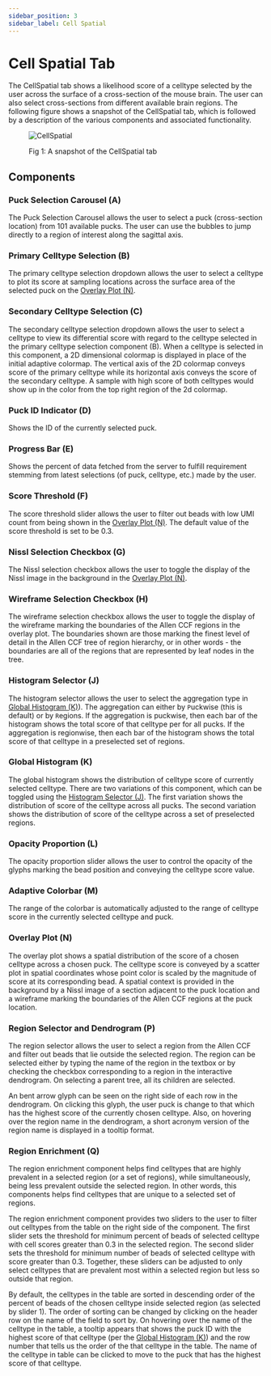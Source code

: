 ```yaml
---
sidebar_position: 3
sidebar_label: Cell Spatial
---
```


# Cell Spatial Tab

The CellSpatial tab shows a likelihood score of a celltype selected by the user
across the surface of a cross-section of the mouse brain. The user can also
select cross-sections from different available brain regions. The following
figure shows a snapshot of the CellSpatial tab, which is followed by a
description of the various components and associated functionality.

<figure>

![CellSpatial](../assets/cellspatial.png)

<figcaption>Fig 1: A snapshot of the CellSpatial tab</figcaption>
</figure>

## Components

### Puck Selection Carousel (A)

The Puck Selection Carousel allows the user to select a puck (cross-section
location) from 101 available pucks. The user can use the bubbles to jump
directly to a region of interest along the sagittal axis.

### Primary Celltype Selection (B)

The primary celltype selection dropdown allows the user to select a celltype to
plot its score at sampling locations across the surface area of the selected puck on
the [Overlay Plot (N)](#overlay-plot-n).

### Secondary Celltype Selection (C)

The secondary celltype selection dropdown allows the user to select a celltype to view
its differential score with regard to the celltype selected in the primary
celltype selection component (B). When a celltype is selected in this component, a 2D
dimensional colormap is displayed in place of the initial adaptive colormap.
The vertical axis of the 2D colormap conveys score of the primary celltype
while its horizontal axis conveys the score of the secondary celltype. A
sample with high score of both celltypes would show up in the color from the
top right region of the 2d colormap.

### Puck ID Indicator (D)

Shows the ID of the currently selected puck.

### Progress Bar (E)

Shows the percent of data fetched from the server to fulfill requirement
stemming from latest selections (of puck, celltype, etc.) made by the
user.

### Score Threshold (F)

The score threshold slider allows the user to filter out beads with low UMI
count from being shown in the [Overlay Plot (N)](#overlay-plot-n). The default
value of the score threshold is set to be 0.3.

### Nissl Selection Checkbox (G)

The Nissl selection checkbox allows the user to toggle the display of the Nissl
image in the background in the [Overlay Plot (N)](#overlay-plot-n).

### Wireframe Selection Checkbox (H)

The wireframe selection checkbox allows the user to toggle the display of the
wireframe marking the boundaries of the Allen CCF regions in the overlay plot.
The boundaries shown are those marking the finest level of detail in the Allen
CCF tree of region hierarchy, or in other words - the boundaries are all of the
regions that are represented by leaf nodes in the tree.

### Histogram Selector (J)

The histogram selector allows the user to select the aggregation type in
[Global Histogram (K)](#global-histogram-k)). The aggregation can either by
`P`uckwise (this is default) or by `R`egions. If the aggregation is puckwise,
then each bar of the histogram shows the total score of that celltype per for
all pucks. If the aggregation is regionwise, then each bar of the histogram
shows the total score of that celltype in a preselected set of regions.

### Global Histogram (K)

The global histogram shows the distribution of celltype score of currently
selected celltype. There are two variations of this component, which can be
toggled using the [Histogram Selector (J)](#histogram-selector-j). The first
variation shows the distribution of score of the celltype across all pucks. The
second variation shows the distribution of score of the celltype across a set
of preselected regions. 

### Opacity Proportion (L)

The opacity proportion slider allows the user to control the opacity of the
glyphs marking the bead position and conveying the celltype score value.

### Adaptive Colorbar (M)

The range of the colorbar is automatically adjusted to the range of celltype
score in the currently selected celltype and puck.

### Overlay Plot (N)

The overlay plot shows a spatial distribution of the score of a chosen
celltype across a chosen puck. The celltype score is conveyed by a scatter plot in
spatial coordinates whose point color is scaled by the magnitude of score
at its corresponding bead. A spatial context is provided in the background by a
Nissl image of a section adjacent to the puck location and a wireframe marking
the boundaries of the Allen CCF regions at the puck location.

### Region Selector and Dendrogram (P)

The region selector allows the user to select a region from the Allen CCF and
filter out beads that lie outside the selected region. The region can be
selected either by typing the name of the region in the textbox or by checking
the checkbox corresponding to a region in the interactive dendrogram. On
selecting a parent tree, all its children are selected. 

An bent arrow glyph can be seen on the right side of each row in the
dendrogram. On clicking this glyph,  the user puck is change to that which has
the highest score of the currently chosen celltype. Also, on hovering over the
region name in the dendrogram, a short acronym version of the region name is
displayed in a tooltip format.

### Region Enrichment (Q)

The region enrichment component helps find celltypes that are highly
prevalent in a selected region (or a set of regions), while simultaneously,
being less prevalent outside the selected region. In other words, this
components helps find celltypes that are unique to a selected set of regions.

The region enrichment component provides two sliders to the user to filter out
celltypes from the table on the right side of the component. The first slider
sets the threshold for minimum percent of beads of selected celltype with cell
scores greater than 0.3 in the selected region. The second slider sets the
threshold for minimum number of beads of selected celltype with score greater
than 0.3. Together, these sliders can be adjusted to only select celltypes that
are prevalent most within a selected region but less so outside that region.

By default, the celltypes in the table are sorted in descending order of the
percent of beads of the chosen celltype inside selected region (as selected by
slider 1). The order of sorting can be changed by clicking on the header row on
the name of the field to sort by.  On hovering over the name of the celltype in
the table, a tooltip appears that shows the puck ID with the highest score of
that celltype (per the [Global Histogram (K)](#global-histogram-k)) and the row
number that tells us the order of the that celltype in the table. The name of
the celltype in table can be clicked to move to the puck that has the highest
score of that celltype.




